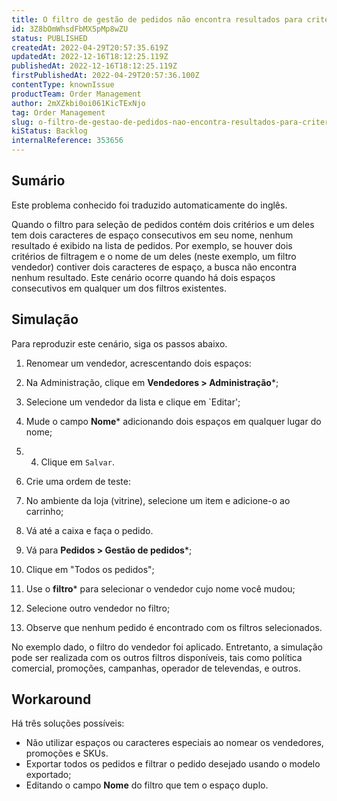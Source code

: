 ```yaml
---
title: O filtro de gestão de pedidos não encontra resultados para critérios que possuem espaços duplos no nome
id: 3Z8bOmWhsdFbMX5pMp8wZU
status: PUBLISHED
createdAt: 2022-04-29T20:57:35.619Z
updatedAt: 2022-12-16T18:12:25.119Z
publishedAt: 2022-12-16T18:12:25.119Z
firstPublishedAt: 2022-04-29T20:57:36.100Z
contentType: knownIssue
productTeam: Order Management
author: 2mXZkbi0oi061KicTExNjo
tag: Order Management
slug: o-filtro-de-gestao-de-pedidos-nao-encontra-resultados-para-criterios-que-possuem-espacos-duplos-no-nome
kiStatus: Backlog
internalReference: 353656
---
```


## Sumário

<div class="alert alert-info">
  <p>Este problema conhecido foi traduzido automaticamente do inglês.</p>
</div>





Quando o filtro para seleção de pedidos contém dois critérios e um deles tem dois caracteres de espaço consecutivos em seu nome, nenhum resultado é exibido na lista de pedidos.
Por exemplo, se houver dois critérios de filtragem e o nome de um deles (neste exemplo, um filtro vendedor) contiver dois caracteres de espaço, a busca não encontra nenhum resultado.
Este cenário ocorre quando há dois espaços consecutivos em qualquer um dos filtros existentes.



## Simulação





Para reproduzir este cenário, siga os passos abaixo.

1. Renomear um vendedor, acrescentando dois espaços:

  1. Na Administração, clique em **Vendedores > Administração***;
  2. Selecione um vendedor da lista e clique em `Editar';
  3. Mude o campo **Nome*** adicionando dois espaços em qualquer lugar do nome;
  4. 4. Clique em `Salvar`.
2. Crie uma ordem de teste:

  1. No ambiente da loja (vitrine), selecione um item e adicione-o ao carrinho;
  2. Vá até a caixa e faça o pedido.
3. Vá para **Pedidos > Gestão de pedidos***;
4. Clique em "Todos os pedidos";
5. Use o **filtro*** para selecionar o vendedor cujo nome você mudou;
6. Selecione outro vendedor no filtro;
7. Observe que nenhum pedido é encontrado com os filtros selecionados.

No exemplo dado, o filtro do vendedor foi aplicado. Entretanto, a simulação pode ser realizada com os outros filtros disponíveis, tais como política comercial, promoções, campanhas, operador de televendas, e outros.



## Workaround





Há três soluções possíveis:

- Não utilizar espaços ou caracteres especiais ao nomear os vendedores, promoções e SKUs.
- Exportar todos os pedidos e filtrar o pedido desejado usando o modelo exportado;
- Editando o campo **Nome** do filtro que tem o espaço duplo.

